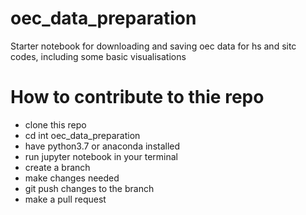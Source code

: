 # oec_data_preparation
Starter notebook for downloading and saving oec data for hs and sitc codes, including some basic visualisations

# How to contribute to thie repo

- clone this repo
- cd int oec_data_preparation
- have python3.7 or anaconda installed 
- run jupyter notebook in your terminal
- create a branch
- make changes needed
- git push changes to the branch
- make a pull request

